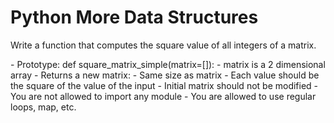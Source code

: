 # Python More Data Structures
<p>Write a function that computes the square value of all integers of a matrix.</p>
- Prototype: def square_matrix_simple(matrix=[]):
- matrix is a 2 dimensional array
- Returns a new matrix:
   - Same size as matrix
   - Each value should be the square of the value of the input
- Initial matrix should not be modified
- You are not allowed to import any module
- You are allowed to use regular loops, map, etc.
